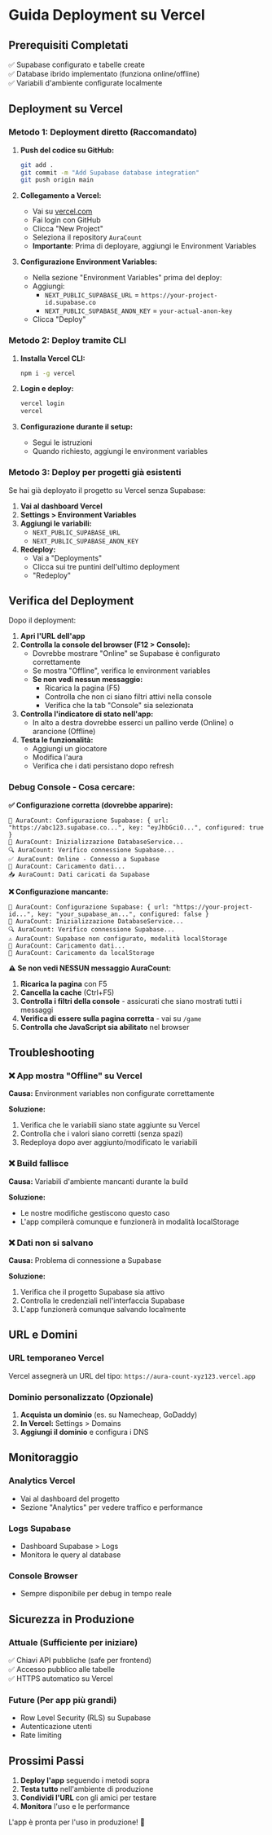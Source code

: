 # Guida Deployment su Vercel

## Prerequisiti Completati

✅ Supabase configurato e tabelle create  
✅ Database ibrido implementato (funziona online/offline)  
✅ Variabili d'ambiente configurate localmente  

## Deployment su Vercel

### Metodo 1: Deployment diretto (Raccomandato)

1. **Push del codice su GitHub:**
   ```bash
   git add .
   git commit -m "Add Supabase database integration"
   git push origin main
   ```

2. **Collegamento a Vercel:**
   - Vai su [vercel.com](https://vercel.com)
   - Fai login con GitHub
   - Clicca "New Project"
   - Seleziona il repository `AuraCount`
   - **Importante**: Prima di deployare, aggiungi le Environment Variables

3. **Configurazione Environment Variables:**
   - Nella sezione "Environment Variables" prima del deploy:
   - Aggiungi:
     - `NEXT_PUBLIC_SUPABASE_URL` = `https://your-project-id.supabase.co`
     - `NEXT_PUBLIC_SUPABASE_ANON_KEY` = `your-actual-anon-key`
   - Clicca "Deploy"

### Metodo 2: Deploy tramite CLI

1. **Installa Vercel CLI:**
   ```bash
   npm i -g vercel
   ```

2. **Login e deploy:**
   ```bash
   vercel login
   vercel
   ```

3. **Configurazione durante il setup:**
   - Segui le istruzioni
   - Quando richiesto, aggiungi le environment variables

### Metodo 3: Deploy per progetti già esistenti

Se hai già deployato il progetto su Vercel senza Supabase:

1. **Vai al dashboard Vercel**
2. **Settings > Environment Variables**
3. **Aggiungi le variabili:**
   - `NEXT_PUBLIC_SUPABASE_URL`
   - `NEXT_PUBLIC_SUPABASE_ANON_KEY`
4. **Redeploy:**
   - Vai a "Deployments"
   - Clicca sui tre puntini dell'ultimo deployment
   - "Redeploy"

## Verifica del Deployment

Dopo il deployment:

1. **Apri l'URL dell'app**
2. **Controlla la console del browser (F12 > Console):**
   - Dovrebbe mostrare "Online" se Supabase è configurato correttamente
   - Se mostra "Offline", verifica le environment variables
   - **Se non vedi nessun messaggio:**
     - Ricarica la pagina (F5)
     - Controlla che non ci siano filtri attivi nella console
     - Verifica che la tab "Console" sia selezionata
3. **Controlla l'indicatore di stato nell'app:**
   - In alto a destra dovrebbe esserci un pallino verde (Online) o arancione (Offline)
4. **Testa le funzionalità:**
   - Aggiungi un giocatore
   - Modifica l'aura
   - Verifica che i dati persistano dopo refresh

### Debug Console - Cosa cercare:

**✅ Configurazione corretta (dovrebbe apparire):**
```
🔧 AuraCount: Configurazione Supabase: { url: "https://abc123.supabase.co...", key: "eyJhbGciO...", configured: true }
🔧 AuraCount: Inizializzazione DatabaseService...
🔍 AuraCount: Verifico connessione Supabase...
✅ AuraCount: Online - Connesso a Supabase
📂 AuraCount: Caricamento dati...
📥 AuraCount: Dati caricati da Supabase
```

**❌ Configurazione mancante:**
```
🔧 AuraCount: Configurazione Supabase: { url: "https://your-project-id...", key: "your_supabase_an...", configured: false }
🔧 AuraCount: Inizializzazione DatabaseService...
🔍 AuraCount: Verifico connessione Supabase...
⚠️ AuraCount: Supabase non configurato, modalità localStorage
📂 AuraCount: Caricamento dati...
📁 AuraCount: Caricamento da localStorage
```

**⚠️ Se non vedi NESSUN messaggio AuraCount:**
1. **Ricarica la pagina** con F5
2. **Cancella la cache** (Ctrl+F5)
3. **Controlla i filtri della console** - assicurati che siano mostrati tutti i messaggi
4. **Verifica di essere sulla pagina corretta** - vai su `/game`
5. **Controlla che JavaScript sia abilitato** nel browser

## Troubleshooting

### ❌ App mostra "Offline" su Vercel

**Causa:** Environment variables non configurate correttamente

**Soluzione:**
1. Verifica che le variabili siano state aggiunte su Vercel
2. Controlla che i valori siano corretti (senza spazi)
3. Redeploya dopo aver aggiunto/modificato le variabili

### ❌ Build fallisce

**Causa:** Variabili d'ambiente mancanti durante la build

**Soluzione:**
- Le nostre modifiche gestiscono questo caso
- L'app compilerà comunque e funzionerà in modalità localStorage

### ❌ Dati non si salvano

**Causa:** Problema di connessione a Supabase

**Soluzione:**
1. Verifica che il progetto Supabase sia attivo
2. Controlla le credenziali nell'interfaccia Supabase
3. L'app funzionerà comunque salvando localmente

## URL e Domini

### URL temporaneo Vercel
Vercel assegnerà un URL del tipo:
`https://aura-count-xyz123.vercel.app`

### Dominio personalizzato (Opzionale)
1. **Acquista un dominio** (es. su Namecheap, GoDaddy)
2. **In Vercel:** Settings > Domains
3. **Aggiungi il dominio** e configura i DNS

## Monitoraggio

### Analytics Vercel
- Vai al dashboard del progetto
- Sezione "Analytics" per vedere traffico e performance

### Logs Supabase  
- Dashboard Supabase > Logs
- Monitora le query al database

### Console Browser
- Sempre disponibile per debug in tempo reale

## Sicurezza in Produzione

### Attuale (Sufficiente per iniziare)
✅ Chiavi API pubbliche (safe per frontend)  
✅ Accesso pubblico alle tabelle  
✅ HTTPS automatico su Vercel  

### Future (Per app più grandi)
- Row Level Security (RLS) su Supabase
- Autenticazione utenti
- Rate limiting

## Prossimi Passi

1. **Deploy l'app** seguendo i metodi sopra
2. **Testa tutto** nell'ambiente di produzione  
3. **Condividi l'URL** con gli amici per testare
4. **Monitora** l'uso e le performance

L'app è pronta per l'uso in produzione! 🚀
